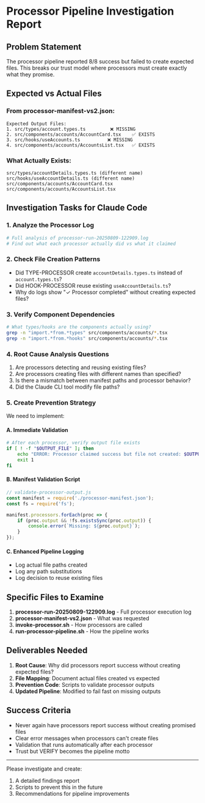 # Processor Pipeline Investigation Report

## Problem Statement
The processor pipeline reported 8/8 success but failed to create expected files. This breaks our trust model where processors must create exactly what they promise.

## Expected vs Actual Files

### From processor-manifest-vs2.json:
```
Expected Output Files:
1. src/types/account.types.ts         ❌ MISSING
2. src/components/accounts/AccountCard.tsx    ✅ EXISTS  
3. src/hooks/useAccounts.ts          ❌ MISSING
4. src/components/accounts/AccountsList.tsx   ✅ EXISTS
```

### What Actually Exists:
```
src/types/accountDetails.types.ts (different name)
src/hooks/useAccountDetails.ts (different name)
src/components/accounts/AccountCard.tsx
src/components/accounts/AccountsList.tsx
```

## Investigation Tasks for Claude Code

### 1. Analyze the Processor Log
```bash
# Full analysis of processor-run-20250809-122909.log
# Find out what each processor actually did vs what it claimed
```

### 2. Check File Creation Patterns
- Did TYPE-PROCESSOR create `accountDetails.types.ts` instead of `account.types.ts`?
- Did HOOK-PROCESSOR reuse existing `useAccountDetails.ts`?
- Why do logs show "✓ Processor completed" without creating expected files?

### 3. Verify Component Dependencies
```bash
# What types/hooks are the components actually using?
grep -n "import.*from.*types" src/components/accounts/*.tsx
grep -n "import.*from.*hooks" src/components/accounts/*.tsx
```

### 4. Root Cause Analysis Questions
1. Are processors detecting and reusing existing files?
2. Are processors creating files with different names than specified?
3. Is there a mismatch between manifest paths and processor behavior?
4. Did the Claude CLI tool modify file paths?

### 5. Create Prevention Strategy

We need to implement:

#### A. Immediate Validation
```bash
# After each processor, verify output file exists
if [ ! -f "$OUTPUT_FILE" ]; then
    echo "ERROR: Processor claimed success but file not created: $OUTPUT_FILE"
    exit 1
fi
```

#### B. Manifest Validation Script
```javascript
// validate-processor-output.js
const manifest = require('./processor-manifest.json');
const fs = require('fs');

manifest.processors.forEach(proc => {
    if (proc.output && !fs.existsSync(proc.output)) {
        console.error(`Missing: ${proc.output}`);
    }
});
```

#### C. Enhanced Pipeline Logging
- Log actual file paths created
- Log any path substitutions
- Log decision to reuse existing files

## Specific Files to Examine

1. **processor-run-20250809-122909.log** - Full processor execution log
2. **processor-manifest-vs2.json** - What was requested
3. **invoke-processor.sh** - How processors are called
4. **run-processor-pipeline.sh** - How the pipeline works

## Deliverables Needed

1. **Root Cause**: Why did processors report success without creating expected files?
2. **File Mapping**: Document actual files created vs expected
3. **Prevention Code**: Scripts to validate processor outputs
4. **Updated Pipeline**: Modified to fail fast on missing outputs

## Success Criteria

- Never again have processors report success without creating promised files
- Clear error messages when processors can't create files
- Validation that runs automatically after each processor
- Trust but VERIFY becomes the pipeline motto

---

Please investigate and create:
1. A detailed findings report
2. Scripts to prevent this in the future
3. Recommendations for pipeline improvements